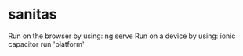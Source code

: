 # sanitas

Run on the browser by using: ng serve
Run on a device by using: ionic capacitor run 'platform'
